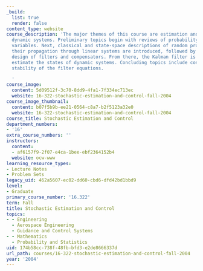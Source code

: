 ```yaml
---
_build:
  list: true
  render: false
content_type: website
course_description: 'The major themes of this course are estimation and control of
  dynamic systems. Preliminary topics begin with reviews of probability and random
  variables. Next, classical and state-space descriptions of random processes and
  their propagation through linear systems are introduced, followed by frequency domain
  design of filters and compensators. From there, the Kalman filter is employed to
  estimate the states of dynamic systems. Concluding topics include conditions for
  stability of the filter equations.

  '
course_image:
  content: 5d09512f-3c70-8dd9-4fa1-7f334ec713ec
  website: 16-322-stochastic-estimation-and-control-fall-2004
course_image_thumbnail:
  content: b07f5b9b-ee21-0564-c8a7-b2f5123a32e0
  website: 16-322-stochastic-estimation-and-control-fall-2004
course_title: Stochastic Estimation and Control
department_numbers:
- '16'
extra_course_numbers: ''
instructors:
  content:
  - af6157f9-2f07-e4ca-1bee-ebf2364152b4
  website: ocw-www
learning_resource_types:
- Lecture Notes
- Problem Sets
legacy_uid: 462a5607-ec02-dd60-cbd6-dfd42bd1bbd9
level:
- Graduate
primary_course_number: '16.322'
term: Fall
title: Stochastic Estimation and Control
topics:
- - Engineering
  - Aerospace Engineering
  - Guidance and Control Systems
- - Mathematics
  - Probability and Statistics
uid: 174b58cc-738f-48fb-bfd3-e2de8666337d
url_path: courses/16-322-stochastic-estimation-and-control-fall-2004
year: '2004'
---
```

